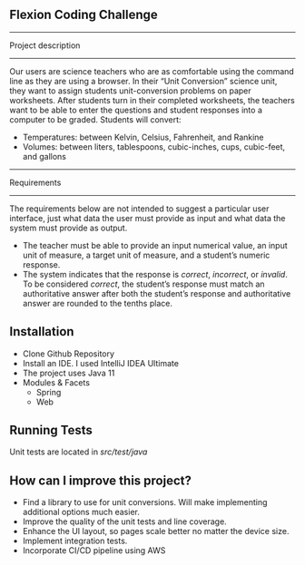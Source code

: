 ## Flexion Coding Challenge
***
Project description
***
Our users are science teachers who are as comfortable using the command line as they are using a browser. In their “Unit Conversion” science unit, they want to assign students unit-conversion problems on paper worksheets. After students turn in their completed worksheets, the teachers want to be able to enter the questions and student responses into a computer to be graded. Students will convert:
* Temperatures: between Kelvin, Celsius, Fahrenheit, and Rankine
* Volumes: between liters, tablespoons, cubic-inches, cups, cubic-feet, and gallons 
***
Requirements
***  
The requirements below are not intended to suggest a particular user interface, just what data the user must provide as input and what data the system must provide as output.
* The teacher must be able to provide an input numerical value, an input unit of measure, a target unit of measure, and a student’s numeric response.
 * The system indicates that the response is _correct_, _incorrect_, or _invalid_. To be considered _correct_, the student’s response must match an authoritative answer after both the student’s response and authoritative answer are rounded to the tenths place. 


## Installation
* Clone Github Repository
* Install an IDE. I used IntelliJ IDEA Ultimate
* The project uses Java 11
* Modules & Facets
    * Spring
    * Web

## Running Tests
Unit tests are located in _src/test/java_


## How can I improve this project?
* Find a library to use for unit conversions. Will make implementing additional options much easier.
* Improve the quality of the unit tests and line coverage.
* Enhance the UI layout, so pages scale better no matter the device size.
* Implement integration tests.
* Incorporate CI/CD pipeline using AWS
